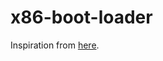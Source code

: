 # x86-boot-loader

Inspiration from [here][1].

[1]: https://medium.com/@g33konaut/writing-an-x86-hello-world-boot-loader-with-assembly-3e4c5bdd96cf

